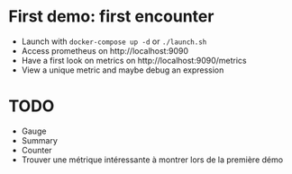 # First demo: first encounter

 - Launch with `docker-compose up -d` or `./launch.sh`
 - Access prometheus on http://localhost:9090
 - Have a first look on metrics on http://localhost:9090/metrics
 - View a unique metric and maybe debug an expression


# TODO
 * Gauge
 * Summary
 * Counter
 * Trouver une métrique intéressante à montrer lors de la première démo
